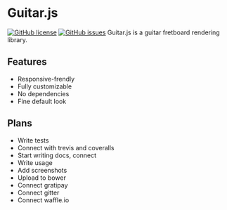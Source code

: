 Guitar.js
=========
[![GitHub license](https://img.shields.io/badge/license-MIT-blue.svg?style=flat-square)](https://github.com/chezstov/guitar.js/blob/master/LICENSE)
[![GitHub issues](https://img.shields.io/github/issues/chezstov/guitar.js.svg?style=flat-square)](https://github.com/chezstov/guitar.js/issues)
Guitar.js is a guitar fretboard rendering library.

Features
--------
* Responsive-frendly
* Fully customizable
* No dependencies
* Fine default look

Plans
-----
* Write tests
* Connect with trevis and coveralls
* Start writing docs, connect
* Write usage
* Add screenshots
* Upload to bower
* Connect gratipay
* Connect gitter
* Connect waffle.io
